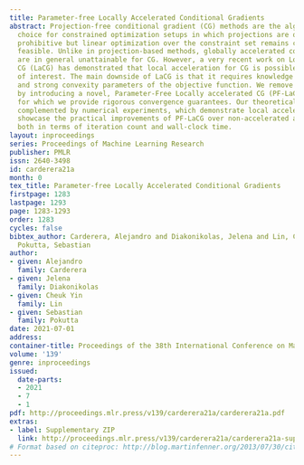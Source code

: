 ```yaml
---
title: Parameter-free Locally Accelerated Conditional Gradients
abstract: Projection-free conditional gradient (CG) methods are the algorithms of
  choice for constrained optimization setups in which projections are often computationally
  prohibitive but linear optimization over the constraint set remains computationally
  feasible. Unlike in projection-based methods, globally accelerated convergence rates
  are in general unattainable for CG. However, a very recent work on Locally accelerated
  CG (LaCG) has demonstrated that local acceleration for CG is possible for many settings
  of interest. The main downside of LaCG is that it requires knowledge of the smoothness
  and strong convexity parameters of the objective function. We remove this limitation
  by introducing a novel, Parameter-Free Locally accelerated CG (PF-LaCG) algorithm,
  for which we provide rigorous convergence guarantees. Our theoretical results are
  complemented by numerical experiments, which demonstrate local acceleration and
  showcase the practical improvements of PF-LaCG over non-accelerated algorithms,
  both in terms of iteration count and wall-clock time.
layout: inproceedings
series: Proceedings of Machine Learning Research
publisher: PMLR
issn: 2640-3498
id: carderera21a
month: 0
tex_title: Parameter-free Locally Accelerated Conditional Gradients
firstpage: 1283
lastpage: 1293
page: 1283-1293
order: 1283
cycles: false
bibtex_author: Carderera, Alejandro and Diakonikolas, Jelena and Lin, Cheuk Yin and
  Pokutta, Sebastian
author:
- given: Alejandro
  family: Carderera
- given: Jelena
  family: Diakonikolas
- given: Cheuk Yin
  family: Lin
- given: Sebastian
  family: Pokutta
date: 2021-07-01
address:
container-title: Proceedings of the 38th International Conference on Machine Learning
volume: '139'
genre: inproceedings
issued:
  date-parts:
  - 2021
  - 7
  - 1
pdf: http://proceedings.mlr.press/v139/carderera21a/carderera21a.pdf
extras:
- label: Supplementary ZIP
  link: http://proceedings.mlr.press/v139/carderera21a/carderera21a-supp.zip
# Format based on citeproc: http://blog.martinfenner.org/2013/07/30/citeproc-yaml-for-bibliographies/
---
```

